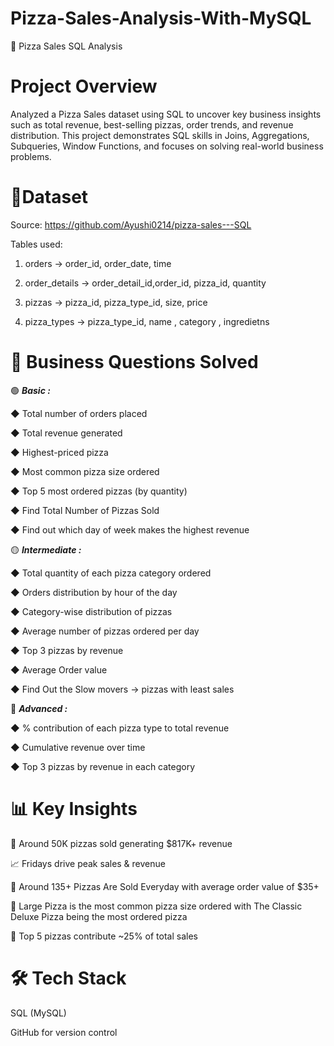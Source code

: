 # Pizza-Sales-Analysis-With-MySQL
🍕 Pizza Sales SQL Analysis

# Project Overview
Analyzed a Pizza Sales dataset using SQL to uncover key business insights such as total revenue, best-selling pizzas, order trends, and revenue distribution.
This project demonstrates SQL skills in Joins, Aggregations, Subqueries, Window Functions, and focuses on solving real-world business problems.

# 📂Dataset
Source: https://github.com/Ayushi0214/pizza-sales---SQL

Tables used:

1. orders → order_id, order_date, time

2. order_details → order_detail_id,order_id, pizza_id, quantity

3. pizzas → pizza_id, pizza_type_id, size, price

4. pizza_types → pizza_type_id, name , category , ingredietns

# 🔑 Business Questions Solved
 🟢 _**Basic :**_

◆ Total number of orders placed

◆ Total revenue generated

◆ Highest-priced pizza

◆ Most common pizza size ordered

◆ Top 5 most ordered pizzas (by quantity)

◆ Find Total Number of Pizzas Sold 

◆ Find out which day of week makes the highest revenue 

🟡 _**Intermediate :**_

◆ Total quantity of each pizza category ordered

◆ Orders distribution by hour of the day

◆ Category-wise distribution of pizzas

◆ Average number of pizzas ordered per day

◆ Top 3 pizzas by revenue

◆ Average Order value 

◆ Find Out the Slow movers → pizzas with least sales 

🔴 _**Advanced :**_

◆ % contribution of each pizza type to total revenue

◆ Cumulative revenue over time

◆ Top 3 pizzas by revenue in each category

# 📊 Key Insights

🍕 Around 50K pizzas sold generating $817K+ revenue

📈 Fridays drive peak sales & revenue 

🥇 Around 135+ Pizzas Are Sold Everyday with average order value of $35+ 

🍴 Large Pizza is the most common pizza size ordered with The Classic Deluxe Pizza being the most ordered pizza

🎯 Top 5 pizzas contribute ~25% of total sales 

# 🛠️ Tech Stack

SQL (MySQL)

GitHub for version control

